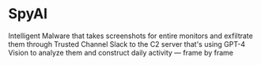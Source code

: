 # SpyAI
Intelligent Malware that takes screenshots for entire monitors and exfiltrate them through Trusted Channel Slack to the C2 server that's using GPT-4 Vision to analyze them and construct daily activity — frame by frame 
